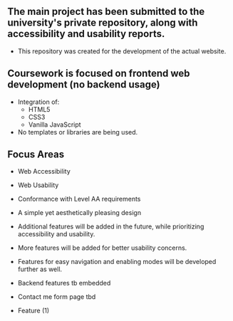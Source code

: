 ## The main project has been submitted to the university's private repository, along with accessibility and usability reports.

- This repository was created for the development of the actual website.

## Coursework is focused on frontend web development (no backend usage)    

- Integration of:    
  - HTML5       
  - CSS3  
  - Vanilla JavaScript    
- No templates or libraries are being used.     

## Focus Areas

- Web Accessibility   
- Web Usability   
- Conformance with Level AA requirements  
- A simple yet aesthetically pleasing design
- Additional features will be added in the future, while prioritizing accessibility and usability.


- More features will be added for better usability concerns.
- Features for easy navigation and enabling modes will be developed further as well.
- Backend features tb embedded
- Contact me form page tbd 
- Feature (1)
  
